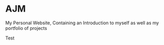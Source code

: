 # AJM
My Personal Website, Containing an Introduction to myself as well as my portfolio of projects

Test
